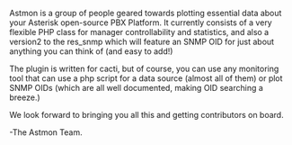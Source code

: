 Astmon is a group of people geared towards plotting essential data about your Asterisk open-source PBX Platform.
It currently consists of a very flexible PHP class for manager controllability and statistics, and also a version2 to the res\_snmp which will feature an SNMP OID for just about anything you can think of (and easy to add!)

The plugin is written for cacti, but of course, you can use any monitoring tool that can use a php script for a data source (almost all of them) or plot SNMP OIDs (which are all well documented, making OID searching a breeze.)

We look forward to bringing you all this and getting contributors on board.

-The Astmon Team.